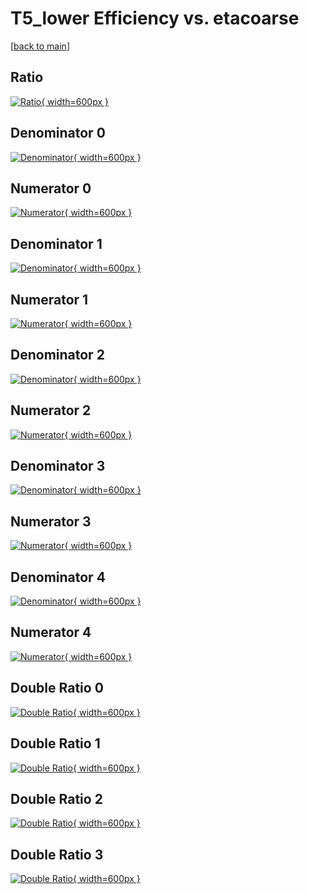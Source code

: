 # T5_lower Efficiency vs. etacoarse

[[back to main](./)]



## Ratio

[![Ratio](../mtv/var/T5_lower_base_13_0_eff_etacoarse.png){ width=600px }](../mtv/var/T5_lower_base_13_0_eff_etacoarse.pdf)

## Denominator 0

[![Denominator](../mtv/den/T5_lower_base_13_0_eff_etacoarse_den0.png){ width=600px }](../mtv/den/T5_lower_base_13_0_eff_etacoarse_den0.pdf)

## Numerator 0

[![Numerator](../mtv/num/T5_lower_base_13_0_eff_etacoarse_num0.png){ width=600px }](../mtv/num/T5_lower_base_13_0_eff_etacoarse_num0.pdf)

## Denominator 1

[![Denominator](../mtv/den/T5_lower_base_13_0_eff_etacoarse_den1.png){ width=600px }](../mtv/den/T5_lower_base_13_0_eff_etacoarse_den1.pdf)

## Numerator 1

[![Numerator](../mtv/num/T5_lower_base_13_0_eff_etacoarse_num1.png){ width=600px }](../mtv/num/T5_lower_base_13_0_eff_etacoarse_num1.pdf)

## Denominator 2

[![Denominator](../mtv/den/T5_lower_base_13_0_eff_etacoarse_den2.png){ width=600px }](../mtv/den/T5_lower_base_13_0_eff_etacoarse_den2.pdf)

## Numerator 2

[![Numerator](../mtv/num/T5_lower_base_13_0_eff_etacoarse_num2.png){ width=600px }](../mtv/num/T5_lower_base_13_0_eff_etacoarse_num2.pdf)

## Denominator 3

[![Denominator](../mtv/den/T5_lower_base_13_0_eff_etacoarse_den3.png){ width=600px }](../mtv/den/T5_lower_base_13_0_eff_etacoarse_den3.pdf)

## Numerator 3

[![Numerator](../mtv/num/T5_lower_base_13_0_eff_etacoarse_num3.png){ width=600px }](../mtv/num/T5_lower_base_13_0_eff_etacoarse_num3.pdf)

## Denominator 4

[![Denominator](../mtv/den/T5_lower_base_13_0_eff_etacoarse_den4.png){ width=600px }](../mtv/den/T5_lower_base_13_0_eff_etacoarse_den4.pdf)

## Numerator 4

[![Numerator](../mtv/num/T5_lower_base_13_0_eff_etacoarse_num4.png){ width=600px }](../mtv/num/T5_lower_base_13_0_eff_etacoarse_num4.pdf)

## Double Ratio 0

[![Double Ratio](../mtv/ratio/T5_lower_base_13_0_eff_etacoarse_ratio0.png){ width=600px }](../mtv/ratio/T5_lower_base_13_0_eff_etacoarse_ratio0.pdf)

## Double Ratio 1

[![Double Ratio](../mtv/ratio/T5_lower_base_13_0_eff_etacoarse_ratio1.png){ width=600px }](../mtv/ratio/T5_lower_base_13_0_eff_etacoarse_ratio1.pdf)

## Double Ratio 2

[![Double Ratio](../mtv/ratio/T5_lower_base_13_0_eff_etacoarse_ratio2.png){ width=600px }](../mtv/ratio/T5_lower_base_13_0_eff_etacoarse_ratio2.pdf)

## Double Ratio 3

[![Double Ratio](../mtv/ratio/T5_lower_base_13_0_eff_etacoarse_ratio3.png){ width=600px }](../mtv/ratio/T5_lower_base_13_0_eff_etacoarse_ratio3.pdf)

